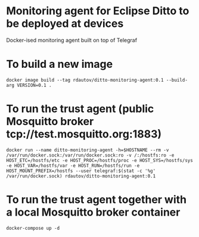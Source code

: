 # Monitoring agent for Eclipse Ditto to be deployed at devices

Docker-ised monitoring agent built on top of Telegraf

# To build a new image

`docker image build --tag rdautov/ditto-monitoring-agent:0.1 --build-arg VERSION=0.1 .`

# To run the trust agent (public Mosquitto broker tcp://test.mosquitto.org:1883)

`docker run --name ditto-monitoring-agent -h=$HOSTNAME --rm -v /var/run/docker.sock:/var/run/docker.sock:ro -v /:/hostfs:ro -e HOST_ETC=/hostfs/etc -e HOST_PROC=/hostfs/proc -e HOST_SYS=/hostfs/sys -e HOST_VAR=/hostfs/var -e HOST_RUN=/hostfs/run -e HOST_MOUNT_PREFIX=/hostfs --user telegraf:$(stat -c '%g' /var/run/docker.sock) rdautov/ditto-monitoring-agent:0.1`

# To run the trust agent together with a local Mosquitto broker container

`docker-compose up -d`
